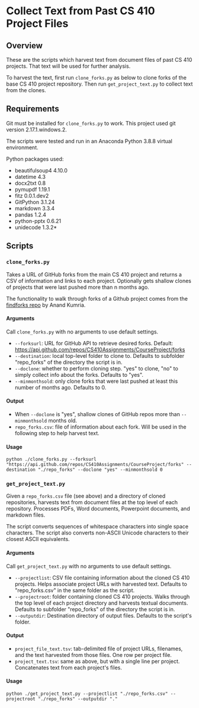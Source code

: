 # Collect Text from Past CS 410 Project Files

## Overview

These are the scripts which harvest text from document files of past CS 410 projects. That text will be used for further analysis.

To harvest the text, first run `clone_forks.py` as below to clone forks of the base CS 410 project repository. Then run `get_project_text.py` to collect text from the clones.

## Requirements

Git must be installed for `clone_forks.py` to work. This project used git version 2.17.1.windows.2.

The scripts were tested and run in an Anaconda Python 3.8.8 virtual environment.

Python packages used:
* beautifulsoup4 4.10.0
* datetime 4.3
* docx2txt 0.8
* pymupdf 1.19.1
* fitz 0.0.1.dev2
* GitPython 3.1.24
* markdown 3.3.4
* pandas 1.2.4
* python-pptx 0.6.21
* unidecode 1.3.2* 

## Scripts

### `clone_forks.py`

Takes a URL of GitHub forks from the main CS 410 project and returns a CSV of information and links to each project. Optionally gets shallow clones of projects that were last pushed more than n months ago.

The functionality to walk through forks of a Github project comes from the [findforks repo](https://github.com/akumria/findforks) by Anand Kumria.

#### Arguments

Call `clone_forks.py` with no arguments to use default settings.

* `--forksurl`: URL for GitHub API to retrieve desired forks. Default: <https://api.github.com/repos/CS410Assignments/CourseProject/forks>
* `--destination`: local top-level folder to clone to. Defaults to subfolder "repo_forks" of the directory the script is in.
* `--doclone`: whether to perform cloning step. "yes" to clone, "no" to simply collect info about the forks. Defaults to "yes". 
* `--minmonthsold`: only clone forks that were last pushed at least this number of months ago. Defaults to 0.

#### Output
* When `--doclone` is "yes", shallow clones of GitHub repos more than `--minmonthsold` months old.
* `repo_forks.csv`: file of information about each fork. Will be used in the following step to help harvest text.

#### Usage

```
python ./clone_forks.py --forksurl "https://api.github.com/repos/CS410Assignments/CourseProject/forks" --destination "./repo_forks" --doclone "yes" --minmonthsold 0
```

### `get_project_text.py`

Given a `repo_forks.csv` file (see above) and a directory of cloned repositories, harvests text from document files at the top level of each repository. Processes PDFs, Word documents, Powerpoint documents, and markdown files.

The script converts sequences of whitespace characters into single space characters. The script also converts non-ASCII Unicode characters to their closest ASCII equivalents.

#### Arguments

Call `get_project_text.py` with no arguments to use default settings.

* `--projectlist`: CSV file containing information about the cloned CS 410 projects. Helps associate project URLs with harvested text. Defaults to "repo_forks.csv" in the same folder as the script.
* `--projectroot`: folder containing cloned CS 410 projects. Walks through the top level of each project directory and harvests textual documents. Defaults to subfolder "repo_forks" of the directory the script is in.
* `--outputdir`: Destination directory of output files. Defaults to the script's folder.

#### Output
* `project_file_text.tsv`: tab-delimited file of project URLs, filenames, and the text harvested from those files. One row per project file.
* `project_text.tsv`: same as above, but with a single line per project. Concatenates text from each project's files.

#### Usage
```
python ./get_project_text.py --projectlist "./repo_forks.csv" --projectroot "./repo_forks" --outputdir "."
```
